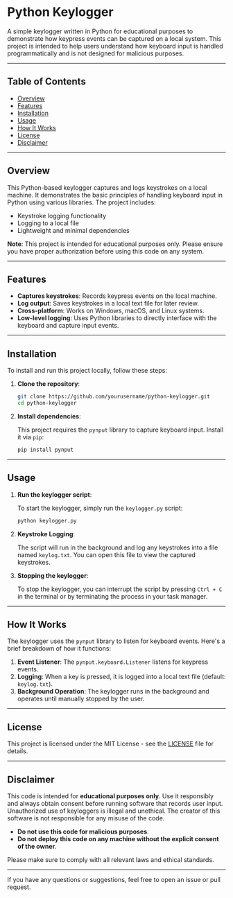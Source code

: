
# Python Keylogger

A simple keylogger written in Python for educational purposes to demonstrate how keypress events can be captured on a local system. This project is intended to help users understand how keyboard input is handled programmatically and is not designed for malicious purposes.

---

## Table of Contents

- [Overview](#overview)
- [Features](#features)
- [Installation](#installation)
- [Usage](#usage)
- [How It Works](#how-it-works)
- [License](#license)
- [Disclaimer](#disclaimer)

---

## Overview

This Python-based keylogger captures and logs keystrokes on a local machine. It demonstrates the basic principles of handling keyboard input in Python using various libraries. The project includes:

- Keystroke logging functionality
- Logging to a local file
- Lightweight and minimal dependencies

**Note**: This project is intended for educational purposes only. Please ensure you have proper authorization before using this code on any system.

---

## Features

- **Captures keystrokes**: Records keypress events on the local machine.
- **Log output**: Saves keystrokes in a local text file for later review.
- **Cross-platform**: Works on Windows, macOS, and Linux systems.
- **Low-level logging**: Uses Python libraries to directly interface with the keyboard and capture input events.

---

## Installation

To install and run this project locally, follow these steps:

1. **Clone the repository**:

   ```bash
   git clone https://github.com/yourusername/python-keylogger.git
   cd python-keylogger
   ```

2. **Install dependencies**:

   This project requires the `pynput` library to capture keyboard input. Install it via `pip`:

   ```bash
   pip install pynput
   ```

---

## Usage

1. **Run the keylogger script**:

   To start the keylogger, simply run the `keylogger.py` script:

   ```bash
   python keylogger.py
   ```

2. **Keystroke Logging**:

   The script will run in the background and log any keystrokes into a file named `keylog.txt`. You can open this file to view the captured keystrokes.

3. **Stopping the keylogger**:

   To stop the keylogger, you can interrupt the script by pressing `Ctrl + C` in the terminal or by terminating the process in your task manager.

---

## How It Works

The keylogger uses the `pynput` library to listen for keyboard events. Here's a brief breakdown of how it functions:

1. **Event Listener**: The `pynput.keyboard.Listener` listens for keypress events.
2. **Logging**: When a key is pressed, it is logged into a local text file (default: `keylog.txt`).
3. **Background Operation**: The keylogger runs in the background and operates until manually stopped by the user.

---

## License

This project is licensed under the MIT License - see the [LICENSE](LICENSE) file for details.

---

## Disclaimer

This code is intended for **educational purposes only**. Use it responsibly and always obtain consent before running software that records user input. Unauthorized use of keyloggers is illegal and unethical. The creator of this software is not responsible for any misuse of the code.

- **Do not use this code for malicious purposes**.
- **Do not deploy this code on any machine without the explicit consent of the owner**.

Please make sure to comply with all relevant laws and ethical standards.

---

If you have any questions or suggestions, feel free to open an issue or pull request.
